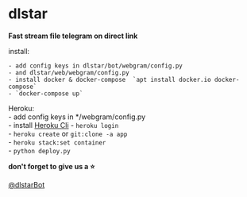# dlstar

**Fast stream file telegram on direct link**   

install:

    - add config keys in dlstar/bot/webgram/config.py
    - and dlstar/web/webgram/config.py
    - install docker & docker-compose  `apt install docker.io docker-compose`
    - `docker-compose up`

Heroku:  
    - add config keys in */webgram/config.py  
    - install [Heroku Cli](https://devcenter.heroku.com/articles/getting-started-with-python#set-up)
    - `heroku login`  
    - `heroku create` or `git:clone -a app`  
    - `heroku stack:set container`  
    - `python deploy.py`  

**don't forget to give us a ⭐**

[@dlstarBot](https://t.me/dlstarbot)
